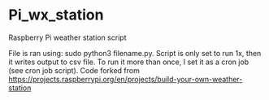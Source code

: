 # Pi_wx_station
Raspberry Pi weather station script

File is ran using: sudo python3 filename.py.
Script is only set to run 1x, then it writes output to csv file.
To run it more than once, I set it as a cron job (see cron job script).
Code forked from https://projects.raspberrypi.org/en/projects/build-your-own-weather-station
